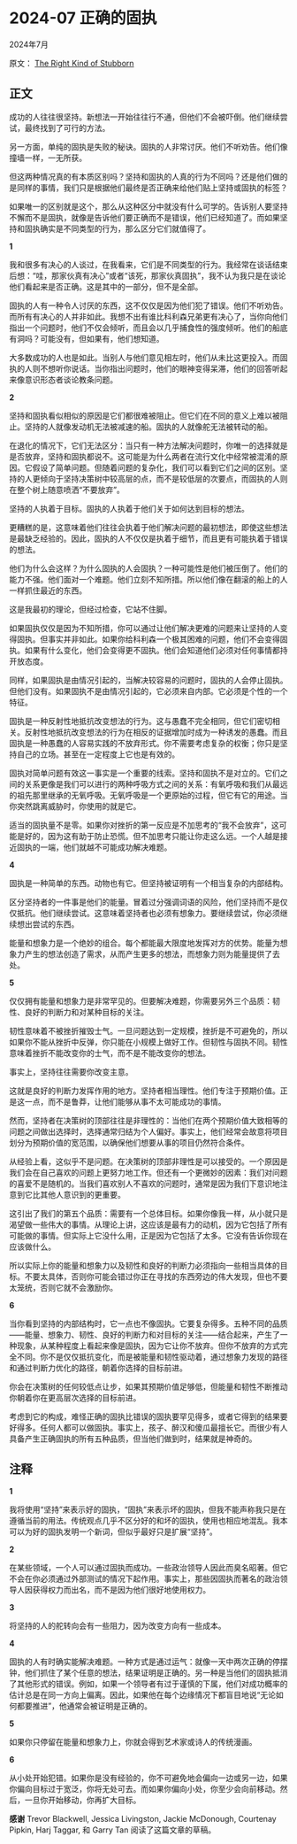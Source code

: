 # 2024-07 正确的固执

2024年7月

原文： [The Right Kind of Stubborn](https://www.paulgraham.com/persistence.html)

## 正文

成功的人往往很坚持。新想法一开始往往行不通，但他们不会被吓倒。他们继续尝试，最终找到了可行的方法。

另一方面，单纯的固执是失败的秘诀。固执的人非常讨厌。他们不听劝告。他们像撞墙一样，一无所获。

但这两种情况真的有本质区别吗？坚持和固执的人真的行为不同吗？还是他们做的是同样的事情，我们只是根据他们最终是否正确来给他们贴上坚持或固执的标签？

如果唯一的区别就是这个，那么从这种区分中就没有什么可学的。告诉别人要坚持不懈而不是固执，就像是告诉他们要正确而不是错误，他们已经知道了。而如果坚持和固执确实是不同类型的行为，那么区分它们就值得了。

**1**

我和很多有决心的人谈过，在我看来，它们是不同类型的行为。我经常在谈话结束后想：“哇，那家伙真有决心”或者“该死，那家伙真固执”，我不认为我只是在谈论他们看起来是否正确。这是其中的一部分，但不是全部。

固执的人有一种令人讨厌的东西，这不仅仅是因为他们犯了错误。他们不听劝告。而所有有决心的人并非如此。我想不出有谁比科利森兄弟更有决心了，当你向他们指出一个问题时，他们不仅会倾听，而且会以几乎捕食性的强度倾听。他们的船底有洞吗？可能没有，但如果有，他们想知道。

大多数成功的人也是如此。当别人与他们意见相左时，他们从未比这更投入。而固执的人则不想听你说话。当你指出问题时，他们的眼神变得呆滞，他们的回答听起来像意识形态者谈论教条问题。

**2**

坚持和固执看似相似的原因是它们都很难被阻止。但它们在不同的意义上难以被阻止。坚持的人就像发动机无法被减速的船。固执的人就像舵无法被转动的船。

在退化的情况下，它们无法区分：当只有一种方法解决问题时，你唯一的选择就是是否放弃，坚持和固执都说不。这可能是为什么两者在流行文化中经常被混淆的原因。它假设了简单问题。但随着问题的复杂化，我们可以看到它们之间的区别。坚持的人更倾向于坚持决策树中较高层的点，而不是较低层的次要点，而固执的人则在整个树上随意喷洒“不要放弃”。

坚持的人执着于目标。固执的人执着于他们关于如何达到目标的想法。

更糟糕的是，这意味着他们往往会执着于他们解决问题的最初想法，即使这些想法是最缺乏经验的。因此，固执的人不仅仅是执着于细节，而且更有可能执着于错误的想法。

他们为什么会这样？为什么固执的人会固执？一种可能性是他们被压倒了。他们的能力不强。他们面对一个难题。他们立刻不知所措。所以他们像在翻滚的船上的人一样抓住最近的东西。

这是我最初的理论，但经过检查，它站不住脚。

如果固执仅仅是因为不知所措，你可以通过让他们解决更难的问题来让坚持的人变得固执。但事实并非如此。如果你给科利森一个极其困难的问题，他们不会变得固执。如果有什么变化，他们会变得更不固执。他们会知道他们必须对任何事情都持开放态度。

同样，如果固执是由情况引起的，当解决较容易的问题时，固执的人会停止固执。但他们没有。如果固执不是由情况引起的，它必须来自内部。它必须是个性的一个特征。

固执是一种反射性地抵抗改变想法的行为。这与愚蠢不完全相同，但它们密切相关。反射性地抵抗改变想法的行为在相反的证据增加时成为一种诱发的愚蠢。而且固执是一种愚蠢的人容易实践的不放弃形式。你不需要考虑复杂的权衡；你只是坚持自己的立场。甚至在一定程度上它也是有效的。

固执对简单问题有效这一事实是一个重要的线索。坚持和固执不是对立的。它们之间的关系更像是我们可以进行的两种呼吸方式之间的关系：有氧呼吸和我们从最远的祖先那里继承的无氧呼吸。无氧呼吸是一个更原始的过程，但它有它的用途。当你突然跳离威胁时，你使用的就是它。

适当的固执量不是零。如果你对挫折的第一反应是不加思考的“我不会放弃”，这可能是好的，因为这有助于防止恐慌。但不加思考只能让你走这么远。一个人越是接近固执的一端，他们就越不可能成功解决难题。

**4**

固执是一种简单的东西。动物也有它。但坚持被证明有一个相当复杂的内部结构。

区分坚持者的一件事是他们的能量。冒着过分强调词语的风险，他们坚持而不是仅仅抵抗。他们继续尝试。这意味着坚持者也必须有想象力。要继续尝试，你必须继续想出尝试的东西。

能量和想象力是一个绝妙的组合。每个都能最大限度地发挥对方的优势。能量为想象力产生的想法创造了需求，从而产生更多的想法，而想象力则为能量提供了去处。

**5**

仅仅拥有能量和想象力是非常罕见的。但要解决难题，你需要另外三个品质：韧性、良好的判断力和对某种目标的关注。

韧性意味着不被挫折摧毁士气。一旦问题达到一定规模，挫折是不可避免的，所以如果你不能从挫折中反弹，你只能在小规模上做好工作。但韧性与固执不同。韧性意味着挫折不能改变你的士气，而不是不能改变你的想法。

事实上，坚持往往需要你改变主意。

这就是良好的判断力发挥作用的地方。坚持者相当理性。他们专注于预期价值。正是这一点，而不是鲁莽，让他们能够从事不太可能成功的事情。

然而，坚持者在决策树的顶部往往是非理性的：当他们在两个预期价值大致相等的问题之间做出选择时，选择通常归结为个人偏好。事实上，他们经常会故意将项目划分为预期价值的宽范围，以确保他们想要从事的项目仍然符合条件。

从经验上看，这似乎不是问题。在决策树的顶部非理性是可以接受的。一个原因是我们会在自己喜欢的问题上更努力地工作。但还有一个更微妙的因素：我们对问题的喜爱不是随机的。当我们喜欢别人不喜欢的问题时，通常是因为我们下意识地注意到它比其他人意识到的更重要。

这引出了我们的第五个品质：需要有一个总体目标。如果你像我一样，从小就只是渴望做一些伟大的事情。从理论上讲，这应该是最有力的动机，因为它包括了所有可能做的事情。但实际上它没什么用，正是因为它包括了太多。它没有告诉你现在应该做什么。

所以实际上你的能量和想象力以及韧性和良好的判断力必须指向一些相当具体的目标。不要太具体，否则你可能会错过你正在寻找的东西旁边的伟大发现，但也不要太笼统，否则它就不会激励你。

**6**

当你看到坚持的内部结构时，它一点也不像固执。它要复杂得多。五种不同的品质——能量、想象力、韧性、良好的判断力和对目标的关注——结合起来，产生了一种现象，从某种程度上看起来像是固执，因为它让你不放弃。但你不放弃的方式完全不同。你不是仅仅抵抗变化，而是被能量和韧性驱动着，通过想象力发现的路径和通过判断力优化的路径，朝着你选择的目标前进。

你会在决策树的任何较低点让步，如果其预期价值足够低，但能量和韧性不断推动你朝着你在更高层次选择的目标前进。

考虑到它的构成，难怪正确的固执比错误的固执要罕见得多，或者它得到的结果要好得多。任何人都可以做固执。事实上，孩子、醉汉和傻瓜最擅长它。而很少有人具备产生正确固执的所有五种品质，但当他们做到时，结果就是神奇的。

## 注释

**1**

我将使用“坚持”来表示好的固执，“固执”来表示坏的固执，但我不能声称我只是在遵循当前的用法。传统观点几乎不区分好的和坏的固执，使用也相应地混乱。我本可以为好的固执发明一个新词，但似乎最好只是扩展“坚持”。

**2**

在某些领域，一个人可以通过固执而成功。一些政治领导人因此而臭名昭著。但它不会在你必须通过外部测试的情况下起作用。事实上，那些因固执而著名的政治领导人因获得权力而出名，而不是因为他们很好地使用权力。

**3**

将坚持的人的舵转向会有一些阻力，因为改变方向有一些成本。

**4**

固执的人有时确实能解决难题。一种方式是通过运气：就像一天中两次正确的停摆钟，他们抓住了某个任意的想法，结果证明是正确的。另一种是当他们的固执抵消了其他形式的错误。例如，如果一个领导者有过于谨慎的下属，他们对成功概率的估计总是在同一方向上偏离。因此，如果他在每个边缘情况下都盲目地说“无论如何都要推进”，他通常会被证明是正确的。

**5**

如果你只停留在能量和想象力上，你就会得到艺术家或诗人的传统漫画。

**6**

从小处开始犯错。如果你是没有经验的，你不可避免地会偏向一边或另一边，如果你偏向目标过于宽泛，你将无处可去。而如果你偏向小处，你至少会向前移动。然后，一旦你开始移动，你再扩大目标。

**感谢** Trevor Blackwell, Jessica Livingston, Jackie McDonough, Courtenay Pipkin, Harj Taggar, 和 Garry Tan 阅读了这篇文章的草稿。
